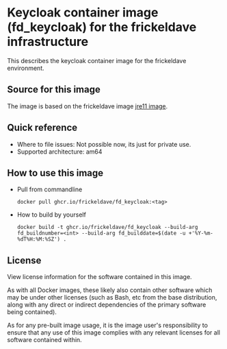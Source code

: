 # Keycloak container image (fd_keycloak) for the frickeldave infrastructure

This describes the keycloak container image for the frickeldave environment.


## Source for this image

The image is based on the frickeldave image [jre11 image](https://github.com/Frickeldave/ContainerBase/tree/main/jre11/README.md).

## Quick reference

- Where to file issues: Not possible now, its just for private use. 
- Supported architecture: am64

## How to use this image

- Pull from commandline

  ``` docker pull ghcr.io/frickeldave/fd_keycloak:<tag> ```

- How to build by yourself

  ``` docker build -t ghcr.io/frickeldave/fd_keycloak --build-arg fd_buildnumber=<int> --build-arg fd_builddate=$(date -u +'%Y-%m-%dT%H:%M:%SZ') . ```

## License

View license information for the software contained in this image.

As with all Docker images, these likely also contain other software which may be under other licenses (such as Bash, etc from the base distribution, along with any direct or indirect dependencies of the primary software being contained).

As for any pre-built image usage, it is the image user's responsibility to ensure that any use of this image complies with any relevant licenses for all software contained within.